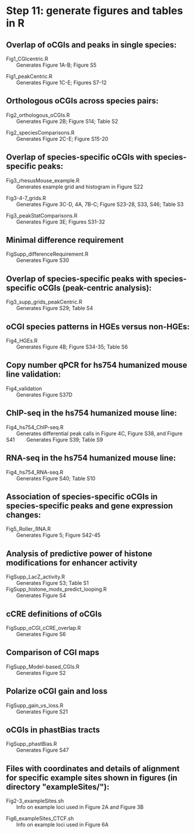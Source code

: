 # Step 11: generate figures and tables in R

## Overlap of oCGIs and peaks in single species:

Fig1_CGIcentric.R  
&emsp;&emsp;Generates Figure 1A-B; Figure S5  

Fig1_peakCentric.R  
&emsp;&emsp;Generates Figure 1C-E; Figures S7-12  

## Orthologous oCGIs across species pairs:

Fig2_orthologous_oCGIs.R  
&emsp;&emsp;Generates Figure 2B; Figure S14; Table S2  

Fig2_speciesComparisons.R  
&emsp;&emsp;Generates Figure 2C-E; Figure S15-20  

## Overlap of species-specific oCGIs with species-specific peaks:

Fig3_rhesusMouse_example.R  
&emsp;&emsp;Generates example grid and histogram in Figure S22  

Fig3-4-7_grids.R  
&emsp;&emsp;Generates Figure 3C-D, 4A, 7B-C; Figure S23-28, S33, S46; Table S3  

Fig3_peakStatComparisons.R  
&emsp;&emsp;Generates Figure 3E; Figures S31-32 

## Minimal difference requirement

FigSupp_differenceRequirement.R  
&emsp;&emsp;Generates Figure S30  

## Overlap of species-specific peaks with species-specific oCGIs (peak-centric analysis):

Fig3_supp_grids_peakCentric.R  
&emsp;&emsp;Generates Figure S29; Table S4  

## oCGI species patterns in HGEs versus non-HGEs:

Fig4_HGEs.R  
&emsp;&emsp;Generates Figure 4B; Figure S34-35; Table S6

## Copy number qPCR for hs754 humanized mouse line validation:
Fig4_validation  
&emsp;&emsp;Generates Figure S37D

## ChIP-seq in the hs754 humanized mouse line:
Fig4_hs754_ChIP-seq.R  
&emsp;&emsp;Generates differential peak calls in Figure 4C, Figure S38, and Figure S41
&emsp;&emsp;Generates Figure S39; Table S9

## RNA-seq in the hs754 humanized mouse line:
Fig4_hs754_RNA-seq.R  
&emsp;&emsp;Generates Figure S40; Table S10

## Association of species-specific oCGIs in species-specific peaks and gene expression changes:
Fig5_Roller_RNA.R  
&emsp;&emsp;Generates Figure 5; Figure S42-45

## Analysis of predictive power of histone modifications for enhancer activity
FigSupp_LacZ_activity.R  
&emsp;&emsp;Generates Figure S3; Table S1  
FigSupp_histone_mods_predict_looping.R  
&emsp;&emsp;Generates Figure S4  

## cCRE definitions of oCGIs
FigSupp_oCGI_cCRE_overlap.R  
&emsp;&emsp;Generates Figure S6

## Comparison of CGI maps
FigSupp_Model-based_CGIs.R  
&emsp;&emsp;Generates Figure S2  

## Polarize oCGI gain and loss
FigSupp_gain_vs_loss.R  
&emsp;&emsp;Generates Figure S21

## oCGIs in phastBias tracts
FigSupp_phastBias.R  
&emsp;&emsp;Generates Figure S47

## Files with coordinates and details of alignment for specific example sites shown in figures (in directory "exampleSites/"):
Fig2-3_exampleSites.sh  
&emsp;&emsp;Info on example loci used in Figure 2A and Figure 3B

Fig6_exampleSites_CTCF.sh  
&emsp;&emsp;Info on example loci used in Figure 6A

